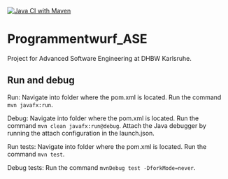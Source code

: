 [![Java CI with Maven](https://github.com/fgervasi-cell/Programmentwurf_ASE/actions/workflows/maven.yml/badge.svg)](https://github.com/fgervasi-cell/Programmentwurf_ASE/actions/workflows/maven.yml)

# Programmentwurf_ASE

Project for Advanced Software Engineering at DHBW Karlsruhe.

## Run and debug

Run: Navigate into folder where the pom.xml is located. Run the command `mvn javafx:run`.

Debug: Navigate into folder where the pom.xml is located. Run the command `mvn clean javafx:run@debug`. Attach the Java debugger by running the attach configuration in the launch.json.

Run tests: Navigate into folder where the pom.xml is located. Run the command `mvn test`.

Debug tests: Run the command `mvnDebug test -DforkMode=never`.
